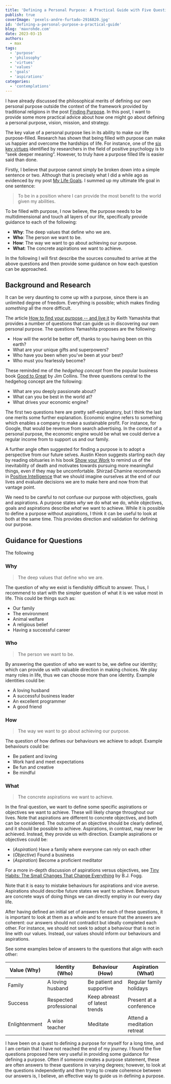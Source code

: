 ```yaml
---
title: 'Defining a Personal Purpose: A Practical Guide with Five Questions'
publish: true
coverImage: 'pexels-andre-furtado-2916820.jpg'
id: 'defining-a-personal-purpose-a-practical-guide'
blog: 'maxrohde.com'
date: 2023-03-15
authors:
  - max
tags:
  - 'purpose'
  - 'philosophy'
  - 'virtues'
  - 'values'
  - 'goals'
  - 'aspirations'
categories:
  - 'contemplations'
---
```


I have already discussed the philosophical merits of defining our own personal purpose outside the context of the framework provided by traditional religions in the post [Finding Purpose](https://maxrohde.com/2020/05/23/finding-purpose). In this post, I want to provide some more practical advice about how one might go about defining a personal purpose, vision, mission, and strategy.

The key value of a personal purpose lies in its ability to make our life purpose-filled. Research has shown that being filled with purpose can make us happier and overcome the hardships of life. For instance, one of the [six key virtues](https://maxrohde.com/2018/08/14/six-virtues-according-to-positive-psychology) identified by researchers in the field of positive psychology is to “seek deeper meaning”. However, to truly have a purpose filled life is easier said than done.

Firstly, I believe that purpose cannot simply be broken down into a simple sentence or two. Although that is precisely what I did a while ago as evidenced by my post [My Life Goals](https://maxrohde.com/2019/09/27/my-life-goals). I summed up my ultimate life goal in one sentence:

> To be in a position where I can provide the most benefit to the world given my abilities.

 To be filled with purpose, I now believe, the purpose needs to be multidimensional and touch all layers of our life, specifically provide guidance to each of the following: 

- **Why**: The deep values that define who we are.
- **Who**: The person we want to be.
- **How**: The way we want to go about achieving our purpose.
- **What**: The concrete aspirations we want to achieve.

In the following I will first describe the sources consulted to arrive at the above questions and then provide some guidance on how each question can be approached.

## Background and Research

It can be very daunting to come up with a purpose, since there is an unlimited degree of freedom. Everything is possible; which makes finding _something_ all the more difficult.

The article [How to find your purpose -- and live it](https://edition.cnn.com/2014/11/25/business/career-success-purpose/) by Keith Yamashita that provides a number of questions that can guide us in discovering our own personal purpose. The questions Yamashita proposes are the following:

- How will the world be better off, thanks to you having been on this earth?
- What are your unique gifts and superpowers?
- Who have you been when you've been at your best?
- Who must you fearlessly become?

These reminded me of the _hedgehog concept_ from the popular business book [Good to Great](https://www.goodreads.com/book/show/76865.Good_to_Great) by Jim Collins. The three questions central to the hedgehog concept are the following:

- What are you deeply passionate about?
- What can you be best in the world at?
- What drives your economic engine?

The first two questions here are pretty self-explanatory, but I think the last one merits some further explanation. Economic engine refers to something which enables a company to make a sustainable profit. For instance, for Google, that would be revenue from search advertising. In the context of a personal purpose, the economic engine would be what we could derive a regular income from to support us and our family.

A further angle often suggested for finding a purpose is to adopt a perspective from our future selves. Austin Kleon suggests starting each day by reading obituaries in his book [Show your Work](goodreads.com/review/show/3352710947) to remind us of the inevitability of death and motivates towards pursuing more meaningful things, even if they may be uncomfortable. Shirzad Chamine recommends in [Positive Intelligence](https://www.goodreads.com/review/show/2809474509) that we should imagine ourselves at the end of our lives and evaluate decisions we are to make here and now from that vantage point.

We need to be careful to not confuse our purpose with objectives, goals and aspirations. A purpose states _why_ we do what we do, while objectives, goals and aspirations describe _what_ we want to achieve. While it is possible to define a purpose without aspirations, I think it can be useful to look at both at the same time. This provides direction and validation for defining our purpose.

## Guidance for Questions

The following 

### Why

> The deep values that define who we are.

The question of why we exist is fiendishly difficult to answer. Thus, I recommend to start with the simpler question of what it is we value most in life. This could be things such as:

- Our family
- The environment
- Animal welfare
- A religious belief
- Having a successful career

### Who

> The person we want to be.

By answering the question of who we want to be, we define our identity; which can provide us with valuable direction in making choices. We play many roles in life, thus we can choose more than one identity. Example identities could be:

- A loving husband
- A successful business leader
- An excellent programmer
- A good friend

### How

> The way we want to go about achieving our purpose.

The question of how defines our behaviours we achieve to adopt. Example behaviours could be:

- Be patient and loving
- Work hard and meet expectations
- Be fun and creative
- Be mindful

### What

> The concrete aspirations we want to achieve.

In the final question, we want to define some specific aspirations or objectives we want to achieve. These will likely change throughout our lives. Note that aspirations are different to concrete objectives, and both can be considered. The outcome of an objective should be clearly defined, and it should be possible to achieve. Aspirations, in contrast, may never be achieved. Instead, they provide us with direction. Example aspirations or objectives could be:

- (_Aspiration_) Have a family where everyone can rely on each other
- (_Objective_) Found a business
- (_Aspiration_) Become a proficient meditator

For a more in-depth discussion of aspirations versus objectives, see [Tiny Habits: The Small Changes That Change Everything](https://www.goodreads.com/book/show/43261127-tiny-habits?from_search=true&from_srp=true&qid=zadcmL27NH&rank=1) by B.J. Fogg.

Note that it is easy to mistake behaviours for aspirations and vice averse. Aspirations should describe future states we want to achieve. Behaviours are concrete ways of doing things we can directly employ in our every day life.

After having defined an initial set of answers for each of these questions, it is important to look at them as a whole and to ensure that the answers are coherent: our answers should not contradict but ideally completed each other. For instance, we should not seek to adopt a behaviour that is not in line with our values. Instead, our values should inform our behaviours and aspirations.

See some examples below of answers to the questions that align with each other:

| Value (Why)   | Identity (Who)         | Behaviour (How)               | Aspiration (What)       |
| ------------- | ---------------------- | ----------------------------- | ----------------------- |
| Family        | A loving husband       | Be patient and supportive     | Regular family holidays |
| Success       | Respected professional | Keep abreast of latest trends | Present at a conference |
| Enlightenment | A wise teacher         | Meditate                      | Attend a meditation retreat                        |

I have been on a quest to defining a purpose for myself for a long time, and I am certain that I have not reached the end of my journey. I found the five questions proposed here very useful in providing some guidance for defining a purpose. Often if someone creates a purpose statement, these are often answers to these questions in varying degrees; however, to look at the questions independently and then trying to create coherence between our answers is, I believe, an effective way to guide us in defining a purpose.  
